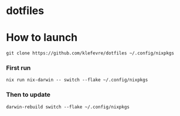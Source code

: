 # dotfiles

# How to launch

```shell
git clone https://github.com/klefevre/dotfiles ~/.config/nixpkgs
```

### First run

```
nix run nix-darwin -- switch --flake ~/.config/nixpkgs
```

### Then to update

```shell
darwin-rebuild switch --flake ~/.config/nixpkgs
```
